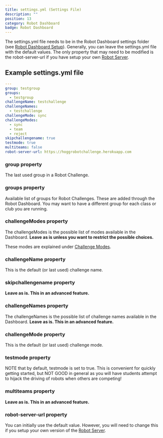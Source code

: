 ```yaml
---
title: settings.yml (Settings File)
description: ""
position: 13
category: Robot Dashboard
badge: Robot Dashboard
---
```


<alert type="info">
The settings.yml file needs to be in the Robot Dashboard settings folder (see <a href="/robot-dashboard-setup">Robot Dashboard Setup</a>).
</alert>

<alert type="success">
Generally, you can leave the settings.yml file with the default values. The only property that may need to be modified is the <span class="bold">robot-server-url</span> if you have setup your own <a href="/robot-server">Robot Server</a>.
</alert>

## Example settings.yml file

```yaml
---
group: testgroup
groups:
  - testgroup
challengeName: testchallenge
challengeNames:
  - testchallenge
challengeMode: sync
challengeModes:
  - sync
  - team
  - reject
skipchallengename: true
testmode: true
multiteams: false
robot-server-url: https://hoggrobotchallenge.herokuapp.com
```

### group property

The last used group in a Robot Challenge.

### groups property

Available list of groups for Robot Challenges. These are added through the Robot Dashboard. You may want to have a different group for each class or club you are running.

### challengeModes property

The challengeModes is the possible list of modes available in the Dashboard. **Leave as is unless you want to restrict the possible choices.**

These modes are explained under [Challenge Modes](/challenge-modes).

### challengeName property

This is the default (or last used) challenge name.

### skipchallengename property

**Leave as is. This in an advanced feature.**

### challengeNames property

The challengeNames is the possible list of challenge names available in the Dashboard. **Leave as is. This in an advanced feature.**

### challengeMode property

This is the default (or last used) challenge mode.

### testmode property

<alert type="danger">
NOTE that by default, testmode is set to true. This is convenient for quickly getting started, but NOT GOOD in general as you will have students attempt to hijack the driving of robots when others are competing! 
</alert>

### multiteams property

**Leave as is. This in an advanced feature.**

### robot-server-url property

You can initially use the default value. However, you will need to change this if you setup your own version of the [Robot Server](/robot-server).
